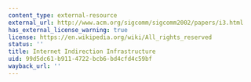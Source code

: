 ```yaml
---
content_type: external-resource
external_url: http://www.acm.org/sigcomm/sigcomm2002/papers/i3.html
has_external_license_warning: true
license: https://en.wikipedia.org/wiki/All_rights_reserved
status: ''
title: Internet Indirection Infrastructure
uid: 99d5dc61-b911-4722-bcb6-bd4cfd4c59bf
wayback_url: ''
---
```

